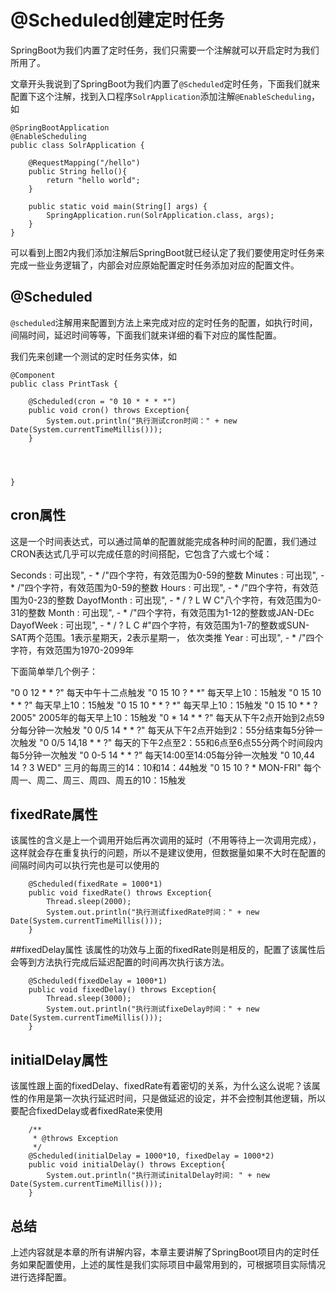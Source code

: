 # @Scheduled创建定时任务
SpringBoot为我们内置了定时任务，我们只需要一个注解就可以开启定时为我们所用了。

文章开头我说到了SpringBoot为我们内置了`@Scheduled`定时任务，下面我们就来配置下这个注解，找到入口程序`SolrApplication`添加注解`@EnableScheduling`，如
```
@SpringBootApplication
@EnableScheduling
public class SolrApplication {

	@RequestMapping("/hello")
	public String hello(){
		return "hello world";
	}

	public static void main(String[] args) {
		SpringApplication.run(SolrApplication.class, args);
	}
}
```
可以看到上图2内我们添加注解后SpringBoot就已经认定了我们要使用定时任务来完成一些业务逻辑了，内部会对应原始配置定时任务添加对应的配置文件。

## @Scheduled
`@scheduled`注解用来配置到方法上来完成对应的定时任务的配置，如执行时间，间隔时间，延迟时间等等，下面我们就来详细的看下对应的属性配置。

我们先来创建一个测试的定时任务实体，如
```
@Component
public class PrintTask {

	@Scheduled(cron = "0 10 * * * *")
	public void cron() throws Exception{
		System.out.println("执行测试cron时间：" + new Date(System.currentTimeMillis()));
	}




}
```
## cron属性
这是一个时间表达式，可以通过简单的配置就能完成各种时间的配置，我们通过CRON表达式几乎可以完成任意的时间搭配，它包含了六或七个域：

Seconds : 可出现", - * /"四个字符，有效范围为0-59的整数
Minutes : 可出现", - * /"四个字符，有效范围为0-59的整数
Hours : 可出现", - * /"四个字符，有效范围为0-23的整数
DayofMonth : 可出现", - * / ? L W C"八个字符，有效范围为0-31的整数
Month : 可出现", - * /"四个字符，有效范围为1-12的整数或JAN-DEc
DayofWeek : 可出现", - * / ? L C #"四个字符，有效范围为1-7的整数或SUN-SAT两个范围。1表示星期天，2表示星期一， 依次类推
Year : 可出现", - * /"四个字符，有效范围为1970-2099年

下面简单举几个例子：

"0 0 12 * * ?"    每天中午十二点触发
"0 15 10 ? * *"    每天早上10：15触发
"0 15 10 * * ?"    每天早上10：15触发
"0 15 10 * * ? *"    每天早上10：15触发
"0 15 10 * * ? 2005"    2005年的每天早上10：15触发
"0 * 14 * * ?"    每天从下午2点开始到2点59分每分钟一次触发
"0 0/5 14 * * ?"    每天从下午2点开始到2：55分结束每5分钟一次触发
"0 0/5 14,18 * * ?"    每天的下午2点至2：55和6点至6点55分两个时间段内每5分钟一次触发
"0 0-5 14 * * ?"    每天14:00至14:05每分钟一次触发
"0 10,44 14 ? 3 WED"    三月的每周三的14：10和14：44触发
"0 15 10 ? * MON-FRI"    每个周一、周二、周三、周四、周五的10：15触发

## fixedRate属性
该属性的含义是上一个调用开始后再次调用的延时（不用等待上一次调用完成），这样就会存在重复执行的问题，所以不是建议使用，但数据量如果不大时在配置的间隔时间内可以执行完也是可以使用的
```
	@Scheduled(fixedRate = 1000*1)
	public void fixedRate() throws Exception{
		Thread.sleep(2000);
		System.out.println("执行测试fixedRate时间：" + new Date(System.currentTimeMillis()));
	}
```

##fixedDelay属性
该属性的功效与上面的fixedRate则是相反的，配置了该属性后会等到方法执行完成后延迟配置的时间再次执行该方法。
```
	@Scheduled(fixedDelay = 1000*1)
	public void fixedDelay() throws Exception{
		Thread.sleep(3000);
		System.out.println("执行测试fixeDelay时间：" + new Date(System.currentTimeMillis()));
	}
```

## initialDelay属性
该属性跟上面的fixedDelay、fixedRate有着密切的关系，为什么这么说呢？该属性的作用是第一次执行延迟时间，只是做延迟的设定，并不会控制其他逻辑，所以要配合fixedDelay或者fixedRate来使用
```
	/**
	 * @throws Exception
	 */
	@Scheduled(initialDelay = 1000*10, fixedDelay = 1000*2)
	public void initialDelay() throws Exception{
		System.out.println("执行测试initalDelay时间: " + new Date(System.currentTimeMillis()));
	}
```
## 总结
上述内容就是本章的所有讲解内容，本章主要讲解了SpringBoot项目内的定时任务如果配置使用，上述的属性是我们实际项目中最常用到的，可根据项目实际情况进行选择配置。